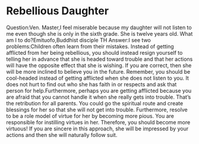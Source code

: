 # Rebellious Daughter

Question:Ven. Master,I feel miserable because my daughter will not listen to me even though she is only in the sixth grade. She is twelve years old. What am I to do?Emituofo,​Buddhist disciple TH      Answer:I see two problems:Children often learn from their mistakes. Instead of getting afflicted from her being rebellious, you should instead resign yourself to telling her in advance that she is headed toward trouble and that her actions will have the opposite effect that she is wishing. If you are correct, then she will be more inclined to believe you in the future. Remember, you should be cool-headed instead of getting afflicted when she does not listen to you. It does not hurt to find out who she has faith in or respects and ask that person for help.​Furthermore, perhaps you are getting afflicted because you are afraid that you cannot handle it when she really gets into trouble. That’s the retribution for all parents. You could go the spiritual route and create blessings for her so that she will not get into trouble. Furthermore, resolve to be a role model of virtue for her by becoming more pious. You are responsible for instilling virtues in her. Therefore, you should become more virtuous! If you are sincere in this approach, she will be impressed by your actions and then she will naturally follow suit.
